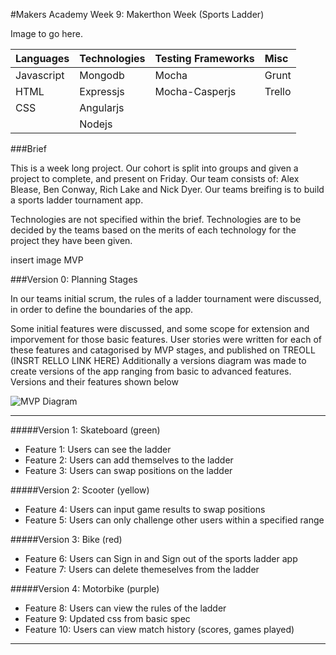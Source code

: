 #Makers Academy Week 9: Makerthon Week (Sports Ladder)

Image to go here. 
    
| Languages | Technologies  | Testing Frameworks| Misc
| :-------------------------------------------- |:--------------|:-----------|:----|
| Javascript| Mongodb       | Mocha             | Grunt |
| HTML      | Expressjs     | Mocha-Casperjs    | Trello |
| CSS       | Angularjs     |
|           | Nodejs        |


###Brief

This is a week long project. Our cohort is split into groups and given a project to complete, and present on
Friday. Our team consists of: Alex Blease, Ben Conway, Rich Lake and Nick Dyer. Our teams breifing is to build
a sports ladder tournament app. 

Technologies are not specified within the brief. Technologies are to be decided by the teams based on the merits of
each technology for the project they have been given. 

insert image MVP

###Version 0: Planning Stages

In our teams initial scrum, the rules of a ladder tournament were discussed, in order to define the boundaries of
the app. 

Some initial features were discussed, and some scope for extension and imporvement for those basic features. User stories were written for each of these features and catagorised by MVP stages, and published on TREOLL (INSRT RELLO LINK HERE) Additionally a versions diagram was made to create versions of the app ranging from basic to 
advanced features. Versions and their features shown below

![MVP Diagram](https://pbs.twimg.com/media/BzUBDdhCEAAdmsp.jpg)

___________________________________________________________________
#####Version 1: Skateboard (green)

+ Feature 1: Users can see the ladder   
+ Feature 2: Users can add themselves to the ladder  
+ Feature 3: Users can swap positions on the ladder

#####Version 2: Scooter (yellow)

+ Feature 4: Users can input game results to swap positions   
+ Feature 5: Users can only challenge other users within a specified range

#####Version 3: Bike (red)

+ Feature 6: Users can Sign in and Sign out of the sports ladder app  
+ Feature 7: Users can delete themeselves from the ladder

#####Version 4: Motorbike (purple)

+ Feature 8: Users can view the rules of the ladder  
+ Feature 9: Updated css from basic spec  
+ Feature 10: Users can view match history (scores, games played)
______________________________________________________________________________________






